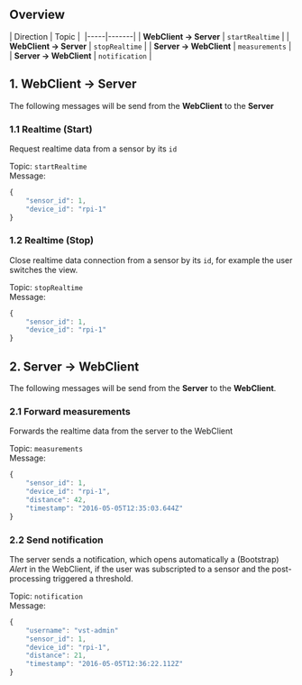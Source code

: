## Overview

| Direction | Topic | 
|-----|-------|
| **WebClient &rarr; Server** | `startRealtime` |
| **WebClient &rarr; Server** | `stopRealtime` |
| **Server &rarr; WebClient** | `measurements` |
| **Server &rarr; WebClient** | `notification` |

## 1. WebClient &rarr; Server

The following messages will be send from the **WebClient** to the **Server**

### 1.1 Realtime (Start)

Request realtime data from a sensor by its `id`

Topic: `startRealtime`<br>
Message:

```javascript
{
    "sensor_id": 1,
    "device_id": "rpi-1"
}
```

### 1.2 Realtime (Stop)

Close realtime data connection from a sensor by its `id`, for example the user switches the view.

Topic: `stopRealtime`<br>
Message:

```javascript
{
    "sensor_id": 1,
    "device_id": "rpi-1"
}
```


## 2. Server &rarr; WebClient

The following messages will be send from the **Server** to the **WebClient**.

### 2.1 Forward measurements

Forwards the realtime data from the server to the WebClient

Topic: `measurements`<br>
Message:

```javascript
{
    "sensor_id": 1,
    "device_id": "rpi-1",
    "distance": 42,
    "timestamp": "2016-05-05T12:35:03.644Z"
}
```

### 2.2 Send notification

The server sends a notification, which opens automatically a (Bootstrap) *Alert* in the WebClient, if the user was subscripted to a sensor and the post-processing triggered a threshold.

Topic: `notification`<br>
Message:

```javascript
{   
    "username": "vst-admin"
    "sensor_id": 1,
    "device_id": "rpi-1",
    "distance": 21,
    "timestamp": "2016-05-05T12:36:22.112Z"
}
```
